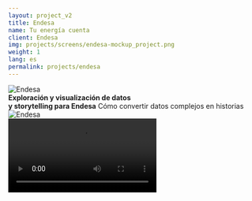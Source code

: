 ```yaml
---
layout: project_v2
title: Endesa
name: Tu energía cuenta
client: Endesa
img: projects/screens/endesa-mockup_project.png
weight: 1
lang: es
permalink: projects/endesa
---
```


<div class="w-100 mt5 mb7 hero">
  <div class="container h-100 flex flex-wrap flex-nowrap-ns items-center justify-between">
    <div class="w-100 w-20-ns mt5 mb4 mt0-ns mb0-ns"><img src="{% asset_path 'endesa_logo.png' %}" alt="Endesa" /></div>
    <div class="w-100 w-40-ns f3">
      <strong class="db mb2">
        Exploración y visualización de datos<br />
        y storytelling para Endesa</strong>
      <span class="db fw3">Cómo convertir datos complejos en historias</span>
    </div>
    <div class="w-34-ns mt5-ns mr4-ns nl5 nr4 relative">
      <img src="{% asset_path 'mobile_screenshot_1' @path %}" alt="Endesa" />
      <div class="absolute" style="top: 14.4%; left: 21%; width: 67.715%; height: 100%;">
        <div class="absolute overflow-y-hidden" style="height: 72.045%; border-bottom-left-radius: 10% 5%; border-bottom-right-radius: 10% 5%;">
          <video class="w-100" src="{% asset_path 'video/coverymovilscrollytelling.mp4' @path %}" autoplay loop></video>
        </div>
      </div>
    </div>
  </div>
</div>

<div class="dn-ns">
  <div class="mb7 cf"></div>
  <div class="mb6 cf"></div>
</div>

<div class="container cf">
  <div class="sidebar fl dn db-ns">
    <ul class="list f7 pl0 pr5">
      <li class="mb3 pointer"><a class="link" href="#proyecto">El proyecto</a></li>
      <li class="mb3 pointer"><a class="link" href="#claves">Claves</a></li>
      <li class="mb3 pointer"><a class="link" href="#storytelling">Storytelling</a></li>
      <li class="mb3 pointer"><a class="link" href="#consumo-energia">Visualización</a></li>
      <li class="mb3 pointer"><a class="link" href="#analisis">Análisis de datos</a></li>
      <li class="mb3 pointer"><a class="link" href="#resultado">El resultado</a></li>
    </ul>
  </div>

  <div class="main fl w-100">
    <section class="mb5 mb6-ns">
      <div id="proyecto" class="anchor"></div>
      <div class="cf w-100 mb5 mb6-ns">
        <h3 class="fl w-100 w-col-a-ns mb4">Proyecto</h3>
        <div class="fl w-100 w-col-b-ns">
          <p>
            Tu energía cuenta es un site que explica cómo somos los hogares españoles de acuerdo a nuestro consumo de energía a través de
            análisis de datos, visualizaciones interactivas y reportajes periodísticos.
          </p>
          <p>
            Hemos analizado los datos de consumo eléctrico de millones de hogares españoles para definir una serie de tipos de hogares en
            base a su consumo eléctrico, su composición, y sus actividades.
          </p>
          <p>
            Hemos puesto en contexto los datos de consumo de Endesa con diversas fuentes externas para darles contexto y entender mejor cómo
            somos los hogares españoles. En colaboración con <a href="https://www.webedia.es" target="_blank">Webedia</a> y <a href="https://visualizados.com" target="_blank">Visualizados</a>. Visita el proyecto en <a href="https://tuenergiacuenta.com">tuenergiacuenta.com</a>.
          </p>
        </div>
      </div>
      <div id="claves" class="anchor"></div>
      <div class="cf w-100">
        <h3 class="fl w-100 w-col-a-ns mb4">Claves</h3>
        <div class="fl w-100 w-col-b-ns">
          <div class="flex mb5">
            <div class="w-50 pr3 pr5-ns">
              <img class="db mb4 h3" src="{% asset_path 'claves-1.png' @path %}" alt="Exploración y análisis de datos" />
              <strong class="db mb2">Exploración y análisis de datos</strong>
              <p>
                Análisis de millones de registros de consumo eléctrico horario y búsqueda de fuentes de datos públicas y abiertas para
                contextualizar y enriquecer los datos.
              </p>
            </div>
            <div class="w-50">
              <img class="db mb4 h3" src="{% asset_path 'claves-2.png' @path %}" alt="Visualizaciones" />
              <strong class="db mb2">Visualizaciones</strong>
              <p>
                Transformamos los datos complejos en visualizaciones que permiten comprender de forma intuitiva distintas facetas de los
                mismos.
              </p>
            </div>
          </div>
          <div class="flex">
            <div class="w-50 pr3 pr5-ns">
              <img class="db mb4 h3" src="{% asset_path 'claves-3.png' %}" alt="Storytelling" />
              <strong class="db mb2">Storytelling</strong>
              <p>Creamos historias a partir de los datos para conectar con los lectores.</p>
            </div>
            <div class="w-50">
              <img class="db mb4 h3" src="{% asset_path 'claves-4.png' %}" alt="Storytelling" />
              <strong class="db mb2">Mobile-first</strong>
              <p>Visualizaciones e historias pensadas para que funcionen en móvil de forma nativa.</p>
            </div>
          </div>
        </div>
      </div>
    </section>

    <div class="full-width cf mb5 mb6-ns overflow-hidden image-gallery" style="background-color: #fafafa">
      <h3 class="center mv4 mv5-ns">Iteraciones</h3>
      <div class="flex justify-center" style="margin-bottom: -20px">
        <img src="{% asset_path 'iterations_01.png' %}" />
        <img src="{% asset_path 'iterations_02.png' %}" />
        <img src="{% asset_path 'iterations_03.png' %}" />
        <img src="{% asset_path 'iterations_04.png' %}" />
        <img src="{% asset_path 'iterations_05.png' %}" />
      </div>
    </div>

    <div id="storytelling" class="anchor"></div>
    <section class="flex flex-wrap-reverse justify-center items-center mb5 mb6-ns">
      <div class="w-100 w-50-ns">
        <h3 class="mb4">Storytelling</h3>
        <p>
          ¿Cómo contar una historia compleja (qué dice el consumo eléctrico de los hogares españoles) en la que el lector a priori puede que
          no tenga demasiado interés?
        </p>
        <p>
          Propusimos utilizar un formato moderno que permite ser profuso en visualizaciones y elementos visuales al tiempo que se mantiene
          el patrón de interacción básico (el scroll). Con el scrollytelling combinamos textos y enfoque periodístico con visualizaciones
          que se transforman y actualizan para acompañar la historia y reforzar los elementos comunicativos.
        </p>
      </div>
      <div class="w-50 relative">
        <img src="{% asset_path 'mobile_screenshot_1' @path %}" />
        <div class="absolute" style="top: 14.615%; left: 21.457%; width: 67.715%; height: 100%;">
          <div class="absolute overflow-y-hidden" style="height: 72.045%; border-bottom-left-radius: 10% 5%; border-bottom-right-radius: 10% 5%;">
            <video class="w-100" src="{% asset_path 'video/coverymovilscrollytelling.mp4' @path %}" autoplay loop></video>
          </div>
        </div>
      </div>
    </section>

    <section class="mb5 mb6-ns relative">
      <img src="{% asset_path 'laptop_screenshot_1' @path %}" />
      <div class="absolute" style="top: 7.328%; left: 16.127%; width: 68.056%; height: 80.029%;">
        <video class="w-100 h-100" src="{% asset_path 'video/portatil_scrollytelling.mp4' @path %}" autoplay loop></video>
      </div>
    </section>

    <div id="consumo-energia" class="anchor"></div>
    <section class="mb5 mb6-ns">
      <h3 class="mb4">Visualizando cómo se consume la energía</h3>
      <p>
        Para complementar el scrollytelling hemos diseñado e implementado una serie de <strong>visualizaciones interactivas</strong> que
        exploran y profundizan en distintas dimensiones de los datos.
      </p>
      <p>
        ¿Qué hace cada hogar en cada momento? Analizando datos de consumo eléctrico horario y de la Encuesta de Empleo del Tiempo del INE,
        <strong>visualizamos qué está haciendo cada hogar en cada momento</strong>. Puedes ver de un vistazo cómo cambian las actividades en
        el mismo momento de un tipo de hogar a otro.
      </p>
    </section>

    <section class="center mb5 mb6-ns relative">
      <img src="{% asset_path 'mobile_screenshot_2' @path %}" />
      <div class="absolute" style="top: 9.182%; left: 35.4%; width: 32.78%; height: 100%;">
        <div class="absolute overflow-y-hidden" style="height: 77.6%; border-bottom-left-radius: 10% 5%; border-bottom-right-radius: 10% 5%;">
          <video class="w-100" src="{% asset_path 'video/movilcentralquehacenloshogares.mp4' @path %}" autoplay loop></video>
        </div>
      </div>
    </section>

    <div id="reto" class="anchor"></div>
    <section  class="mb5 mb6-ns">
      <p>
        <strong>¿Qué ocurre en las grandes ciudades cuando llega el verano?</strong> Analizamos las series temporales de datos para ver cómo
        afecta la llegada del verano en distintas localidades. ¿Se vacían las grandes ciudades? ¿El consumo en las zonas vacaciones aumenta
        considerablemente? La respuesta, de un vistazo.
      </p>
    </section>

    <section class="center mb5 mb6-ns">
      <img src="{% asset_path 'laptop_screenshot_2' @path %}" />
    </section>

    <div id="analisis" class="anchor"></div>
    <section  class="mb5 mb6-ns">
      <h3 class="mb4">Análisis de datos, ¿cómo lo hemos hecho?</h3>
      <p>
        Los datos esenciales han sido las curvas de consumo en Watios hora de millones de clientes de Endesa a lo largo de distintos
        periodos.
      </p>
      <p>
        Estas curvas han sido procesadas mediante técnicas de análisis de series temporales, lo que ha permitido eliminar el ruido y
        determinar la curva modelo de cada hogar. Sobre estas curvas ha realizado un proceso iterativo de entrenamiento y análisis de
        clusters hasta determinar unos conjuntos de hogares representativos, utilizando una función de entrenamiento que minimizaba la
        distancia de las curvas a todos los clusters.
      </p>
      <p>
        Estos clústers han permitido crear un modelo matemático de clasificación que ha sido empleado a lo largo del proyecto para
        clasificar subconjuntos de curvas, por ejemplo, curvas de cada una de las provincias españolas.
      </p>
      <p>
        Estos modelos también se han aplicado en la Encuesta de Empleo del Tiempo del INE. Para cada una de las actividades principales y
        secundarias y según si sucedían dentro o fuera de casa se han creado unas curvas “virtuales” de consumo eléctrico. Al aplicar dicho
        modelo se han extraído los hogares y las personas de cada una de las tipologías definidas por el cluster. Esto ha permitido extraer
        conclusiones de las actividades y los hábitos por tipología de hogar.
      </p>

      <img class="w-100 mt4" src="{% asset_path 'source_code' @path %}" />
    </section>

    <section class="mb5 mb6-ns">
      <div id="resultado" class="anchor"></div>
      <div class="cf">
        <h3 class="fl w-100 w-col-a-ns">Resultado</h3>
        <div class="fl w-100 w-col-b-ns">
          De una base de datos con cientos
          <strong
            >de millones de registros de clientes repartidos por toda España a visualizaciones que te permiten entender los datos</strong
          >
          de un vistazo y una historia para guiarte en su exploración, contextualizando con fuentes de datos externas para explicar otras
          facetas de los datos.
        </div>
      </div>
    </section>

    <div class="full-width mb5 mb6-ns">
      <img src="{% asset_path 'mockup_project' @path %}" />
    </div>

    <section class="mb5 mb6-ns">
      <h3 class="mb4">Iconos e ilustraciones</h3>
      <div class="flex flex-wrap justify-between items-end mb5">
        <div class="ma1 pa1">
          <img src="{% asset_path 'icon-0.png' %}" />
        </div>
        <div class="ma1 pa1">
          <img src="{% asset_path 'icon-1.png' %}" />
        </div>
        <div class="ma1 pa1">
          <img src="{% asset_path 'icon-2.png' %}" />
        </div>
        <div class="ma1 pa1">
          <img src="{% asset_path 'icon-3.png' %}" />
        </div>
        <div class="ma1 pa1">
          <img src="{% asset_path 'icon-4.png' %}" />
        </div>
        <div class="ma1 pa1">
          <img src="{% asset_path 'icon-5.png' %}" />
        </div>
        <div class="ma1 pa1">
          <img src="{% asset_path 'icon-6.png' %}" />
        </div>
        <div class="ma1 pa1">
          <img src="{% asset_path 'icon-7.png' %}" />
        </div>
        <div class="ma1 pa1">
          <img src="{% asset_path 'icon-8.png' %}" />
        </div>
        <div class="ma1 pa1">
          <img src="{% asset_path 'icon-9.png' %}" />
        </div>
        <div class="ma1 pa1">
          <img src="{% asset_path 'icon-10.png' %}" />
        </div>
        <div class="ma1 pa1">
          <img src="{% asset_path 'icon-11.png' %}" />
        </div>
        <div class="ma1 pa1">
          <img src="{% asset_path 'icon-12.png' %}" />
        </div>
      </div>

      <div class="flex flex-wrap justify-between items-end mb5">
        <div class="pa1 ma1">
          <img src="{% asset_path 'user-1.png' %}" />
        </div>
        <div class="pa1 ma1">
          <img src="{% asset_path 'user-2.png' %}" />
        </div>
        <div class="pa1 ma1">
          <img src="{% asset_path 'user-3.png' %}" />
        </div>
        <div class="pa1 ma1">
          <img src="{% asset_path 'user-4.png' %}" />
        </div>
        <div class="pa1 ma1">
          <img src="{% asset_path 'user-5.png' %}" />
        </div>
        <div class="pa1 ma1">
          <img src="{% asset_path 'user-6.png' %}" />
        </div>
      </div>

      <div class="flex flex-wrap justify-center items-end mb5">
        <div class="ma2 pa2">
          <img src="{% asset_path 'ilustracion1' @path %}" />
        </div>
        <div class="ma2 pa2">
          <img src="{% asset_path 'ilustracion2.png' %}" />
        </div>
        <div class="ma2 pa2">
          <img src="{% asset_path 'ilustracion3.png' %}" />
        </div>
        <div class="ma2 pa2">
          <img src="{% asset_path 'ilustracion4.png' %}" />
        </div>
        <div class="ma2 pa2">
          <img src="{% asset_path 'ilustracion5.png' %}" />
        </div>
        <div class="ma2 pa2">
          <img src="{% asset_path 'ilustracion6.png' %}" />
        </div>
      </div>
    </section>

    <section>
      <div class="cf">
        <h3 class="fl w-100 w-col-a-ns">Skills</h3>
        <ul class="fl w-100 w-col-b-ns list pl0">
          <li class="mb2">Análisis de datos</li>
          <li class="mb2">Visualización</li>
          <li class="mb2">Front-end</li>
          <li class="mb2">Diseño visual</li>
        </ul>
      </div>
    </section>

  </div>
</div>
